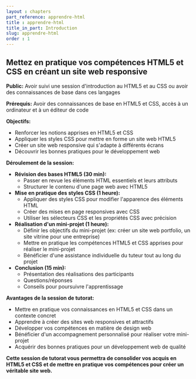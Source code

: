 ```yaml
---
layout : chapters
part_reference: apprendre-html
title : apprendre-html
title_in_part: Introduction
slug: apprendre-html
order : 1
---
```


## Mettez en pratique vos compétences HTML5 et CSS en créant un site web responsive

**Public:** Avoir suivi une session d'introduction au HTML5 et au CSS ou avoir des connaissances de base dans ces langages

**Prérequis:** Avoir des connaissances de base en HTML5 et CSS, accès à un ordinateur et à un éditeur de code

**Objectifs:**

* Renforcer les notions apprises en HTML5 et CSS
* Appliquer les styles CSS pour mettre en forme un site web HTML5
* Créer un site web responsive qui s'adapte à différents écrans
* Découvrir les bonnes pratiques pour le développement web

**Déroulement de la session:**

* **Révision des bases HTML5 (30 min):**
    * Passer en revue les éléments HTML essentiels et leurs attributs
    * Structurer le contenu d'une page web avec HTML5
* **Mise en pratique des styles CSS (1 heure):**
    * Appliquer des styles CSS pour modifier l'apparence des éléments HTML
    * Créer des mises en page responsives avec CSS
    * Utiliser les sélecteurs CSS et les propriétés CSS avec précision
* **Réalisation d'un mini-projet (1 heure):**
    * Définir les objectifs du mini-projet (ex: créer un site web portfolio, un site vitrine pour une entreprise)
    * Mettre en pratique les compétences HTML5 et CSS apprises pour réaliser le mini-projet
    * Bénéficier d'une assistance individuelle du tuteur tout au long du projet
* **Conclusion (15 min):**
    * Présentation des réalisations des participants
    * Questions/réponses
    * Conseils pour poursuivre l'apprentissage

**Avantages de la session de tutorat:**

* Mettre en pratique vos connaissances en HTML5 et CSS dans un contexte concret
* Apprendre à créer des sites web responsives et attractifs
* Développer vos compétences en matière de design web
* Bénéficier d'un accompagnement personnalisé pour réaliser votre mini-projet
* Acquérir des bonnes pratiques pour un développement web de qualité

**Cette session de tutorat vous permettra de consolider vos acquis en HTML5 et CSS et de mettre en pratique vos compétences pour créer un véritable site web.**

